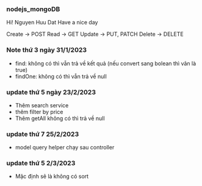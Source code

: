 ### nodejs_mongoDB
Hi! Nguyen Huu Dat
Have a nice day

Create -> POST
Read -> GET
Update -> PUT, PATCH
Delete -> DELETE

### Note thứ 3 ngày 31/1/2023
- find: không có thì vẫn trả về kết quả (nếu convert sang bolean thì vân là true)
- findOne: không có thì vẫn trả về null

### update thứ 5 ngày 23/2/2023
- Thêm search service
- thêm filter by price
- Thêm getAll không có thì trả về null

### update thứ 7 25/2/2023
- model query helper chạy sau controller

### update thứ 5 2/3/2023
- Mặc định sẽ là không có sort
